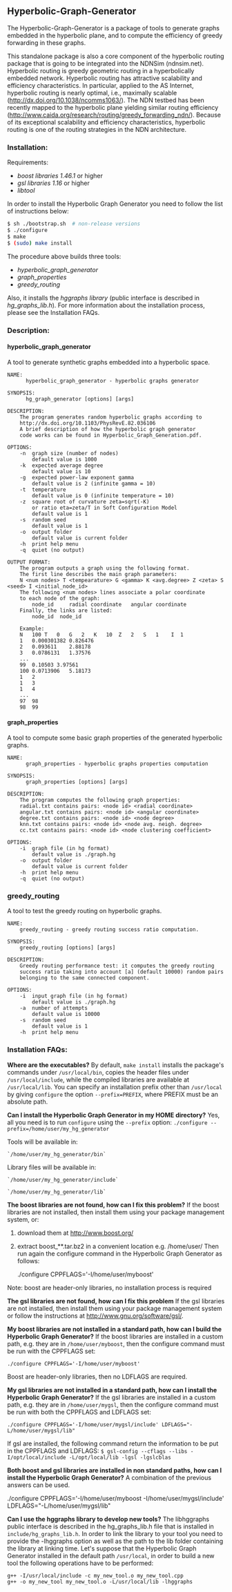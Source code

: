 ## Hyperbolic-Graph-Generator


The Hyperbolic-Graph-Generator is a package of tools to generate
graphs embedded in the hyperbolic plane, and to compute the efficiency
of greedy forwarding in these graphs.

This standalone package is also a core component of the hyperbolic
routing package that is going to be integrated into the NDNSim (ndnsim.net).
Hyperbolic routing is greedy geometric routing in a
hyperbolically embedded network. Hyperbolic routing has attractive
scalability and efficiency characteristics. In particular, applied to
the AS Internet, hyperbolic routing is nearly optimal, i.e., maximally
scalable (http://dx.doi.org/10.1038/ncomms1063/). The NDN testbed has
been recently mapped to the hyperbolic plane yielding similar routing
efficiency (http://www.caida.org/research/routing/greedy_forwarding_ndn/).
Because of its exceptional scalability and efficiency characteristics,
hyperbolic routing is one of the routing strategies in the NDN
architecture.


### Installation:

Requirements:
- *boost libraries 1.46.1* or higher
- *gsl libraries 1.16* or higher
- *libtool* 

In order to install the Hyperbolic Graph Generator you need to follow the list of instructions below:
```sh
$ sh ./bootstrap.sh  # non-release versions
$ ./configure
$ make
$ (sudo) make install
```
The procedure above builds three tools:
- *hyperbolic_graph_generator*
- *graph_properties*
- *greedy_routing*

Also, it installs the *hggraphs library* (public interface is described in *hg_graphs_lib.h*). For more information about the installation process, please see the Installation FAQs.

### Description:

#### **hyperbolic_graph_generator**

A tool to generate synthetic graphs embedded into a hyperbolic space.

```
NAME: 
      hyperbolic_graph_generator - hyperbolic graphs generator 

SYNOPSIS: 
	  hg_graph_generator [options] [args] 

DESCRIPTION:
	The program generates random hyperbolic graphs according to
	http://dx.doi.org/10.1103/PhysRevE.82.036106
	A brief description of how the hyperbolic graph generator
	code works can be found in Hyperbolic_Graph_Generation.pdf.

OPTIONS:
	-n	graph size (number of nodes)
		default value is 1000
	-k	expected average degree
		default value is 10
	-g	expected power-law exponent gamma
		default value is 2 (infinite gamma = 10)
	-t	temperature
		default value is 0 (infinite temperature = 10)
	-z	square root of curvature zeta=sqrt(-K)
	    or ratio eta=zeta/T in Soft Configuration Model
		default value is 1
	-s	random seed
		default value is 1
	-o	output folder
		default value is current folder
	-h	print help menu
	-q	quiet (no output)

OUTPUT FORMAT:
	The program outputs a graph using the following format.
	The first line describes the main graph parameters:
	N <num nodes> T <tempearature> G <gamma> K <avg.degree> Z <zeta> S <seed> I <initial_node_id>
	The following <num nodes> lines associate a polar coordinate
	to each node of the graph:
		node_id		radial coordinate	angular coordinate
	Finally, the links are listed:
		node_id  node_id

	Example:
	N	100	T	0	G	2	K	10	Z	2	S	1    I  1
	1	0.000301382	0.826476
	2	0.093611	2.88178
	3	0.0786131	1.37576
	... 
	99	0.10503	3.97561
	100	0.0713906	5.18173
	1	2
	1	3
	1	4
	...
	97	98
	98	99
```


#### **graph_properties**
A tool to compute some basic graph properties of the generated hyperbolic graphs.

```
NAME: 
      graph_properties - hyperbolic graphs properties computation 

SYNOPSIS: 
	  graph_properties [options] [args] 

DESCRIPTION:
	The program computes the following graph properties:
	radial.txt contains pairs: <node id> <radial coordinate>
	angular.txt contains pairs: <node id> <angular coordinate>
	degree.txt contains pairs: <node id> <node degree>
	knn.txt contains pairs: <node id> <node avg. neigh. degree>
	cc.txt contains pairs: <node id> <node clustering coefficient>

OPTIONS:
	-i	graph file (in hg format)
		default value is ./graph.hg
	-o	output folder
		default value is current folder
	-h	print help menu
    -q	quiet (no output)
```


### greedy_routing
A tool to test the greedy routing on hyperbolic graphs.

```
NAME: 
	greedy_routing - greedy routing success ratio computation. 

SYNOPSIS: 
	greedy_routing [options] [args] 

DESCRIPTION:
	Greedy routing performance test: it computes the greedy routing
	success ratio taking into account [a] (default 10000) random pairs
	belonging to the same connected component.

OPTIONS:
	-i	input graph file (in hg format)
		default value is ./graph.hg
	-a	number of attempts
		default value is 10000
	-s	random seed
		default value is 1
	-h	print help menu
```

###  Installation FAQs:

**Where are the executables?**
By default, `make install` installs the package's commands under  `/usr/local/bin`, copies the header files under `/usr/local/include`, while the compiled libraries are available at `/usr/local/lib`. 
You can specify an installation prefix other than `/usr/local` by giving `configure` the option `--prefix=PREFIX`, where PREFIX must be an absolute path.


**Can I install the Hyperbolic Graph Generator in my HOME directory?**
Yes, all you need is to run `configure` using the `--prefix` option:
	```
   	./configure --prefix=/home/user/my_hg_generator
	```

Tools will be available in:

	`/home/user/my_hg_generator/bin`

Library files will be available in:

	`/home/user/my_hg_generator/include`

	`/home/user/my_hg_generator/lib`


**The boost libraries are not found, how can I fix this problem?**
If the boost libraries are not installed, then install them using your package management system, or:
   1) download them at http://www.boost.org/
   2) extract boost_**.tar.bz2 in a convenient location e.g. /home/user/
   Then run again the configure command in the Hyperbolic Graph Generator
   as follows:

        ./configure CPPFLAGS='-I/home/user/myboost'

   Note: boost are header-only libraries, no installation process is required


**The gsl libraries are not found, how can I fix this problem**
If the gsl libraries are not installed, then install them using your package management system or follow the instructions at http://www.gnu.org/software/gsl/.


**My boost libraries are not installed in a standard path, how can I build the Hyperbolic Graph Generator?**
If the boost libraries are installed in a custom path, e.g. they are in `/home/user/myboost`, then the configure command must be run with the CPPFLAGS set:

	./configure CPPFLAGS='-I/home/user/myboost'

Boost are header-only libraries, then no LDFLAGS are required.


**My gsl libraries are not installed in a standard path, how can I install the Hyperbolic Graph Generator?**
If the gsl libraries are installed in a custom path, e.g.  they are in `/home/user/mygsl`, then the configure command must be run with both the CPPFLAGS and LDFLAGS set:

	./configure CPPFLAGS='-I/home/user/mygsl/include' LDFLAGS="-L/home/user/mygsl/lib"
   
If gsl are installed, the following command return the information to be put in the CPPFLAGS and LDFLAGS:
    ```
   $ gsl-config --cflags --libs
      -I/opt/local/include
      -L/opt/local/lib -lgsl -lgslcblas
    ```

**Both boost and gsl libraries are installed in non standard paths, how can I install the Hyperbolic Graph Generator?**
A combination of the previous answers can be used.

   ./configure CPPFLAGS='-I/home/user/myboost -I/home/user/mygsl/include' LDFLAGS="-L/home/user/mygsl/lib"



**Can I use the hggraphs library to develop new tools?**
The libhggraphs public interface is described in the hg_graphs_lib.h file that is installed in `include/hg_graphs_lib.h`. In order to link the library to your tool you need to provide the -lhggraphs option as well as the path to the lib folder containing the library at linking time.
Let's suppose that the Hyperbolic Graph Generator installed in the default path `/usr/local`, in order to build a new tool the following operations have to be performed:

	g++ -I/usr/local/include -c my_new_tool.o my_new_tool.cpp
	g++ -o my_new_tool my_new_tool.o -L/usr/local/lib -lhggraphs


